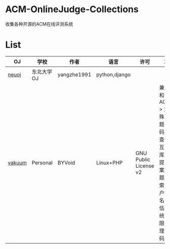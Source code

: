 # ACM-OnlineJudge-Collections

收集各种开源的ACM在线评测系统

# List
| OJ | 学校 | 作者 | 语言 | 许可 | 功能 | 
| ---|---|---|---|---|---|
| [neuoj](https://github.com/yangzhe1991/neuoj) | 东北大学OJ | yangzhe1991 | python,django |
| [vakuum](https://github.com/BYVoid/vakuum) | Personal | BYVoid | Linux+PHP |GNU Public License v2| 兼顾OI和ACM<br \> 支持特殊类型题目(代码检查、交互式、库式、提交答案式)<br /> 题库检索，用户排名，队伍系统，权限管理，代码备份 |

